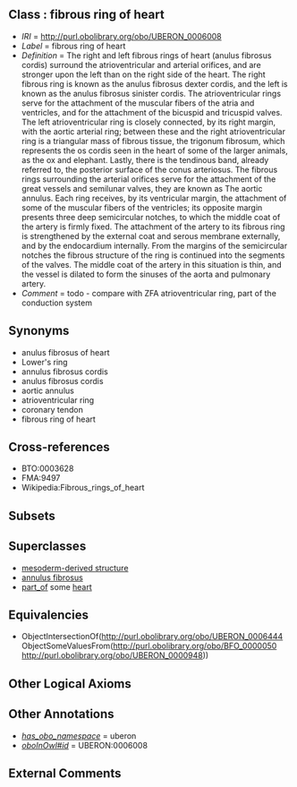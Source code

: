 
## Class : fibrous ring of heart

 * *IRI* = http://purl.obolibrary.org/obo/UBERON_0006008
 * *Label* = fibrous ring of heart
 * *Definition* = The right and left fibrous rings of heart (anulus fibrosus cordis) surround the atrioventricular and arterial orifices, and are stronger upon the left than on the right side of the heart. The right fibrous ring is known as the anulus fibrosus dexter cordis, and the left is known as the anulus fibrosus sinister cordis. The atrioventricular rings serve for the attachment of the muscular fibers of the atria and ventricles, and for the attachment of the bicuspid and tricuspid valves. The left atrioventricular ring is closely connected, by its right margin, with the aortic arterial ring; between these and the right atrioventricular ring is a triangular mass of fibrous tissue, the trigonum fibrosum, which represents the os cordis seen in the heart of some of the larger animals, as the ox and elephant. Lastly, there is the tendinous band, already referred to, the posterior surface of the conus arteriosus. The fibrous rings surrounding the arterial orifices serve for the attachment of the great vessels and semilunar valves, they are known as The aortic annulus. Each ring receives, by its ventricular margin, the attachment of some of the muscular fibers of the ventricles; its opposite margin presents three deep semicircular notches, to which the middle coat of the artery is firmly fixed. The attachment of the artery to its fibrous ring is strengthened by the external coat and serous membrane externally, and by the endocardium internally. From the margins of the semicircular notches the fibrous structure of the ring is continued into the segments of the valves. The middle coat of the artery in this situation is thin, and the vessel is dilated to form the sinuses of the aorta and pulmonary artery.
 * *Comment* = todo - compare with ZFA atrioventricular ring, part of the conduction system

## Synonyms

 * anulus fibrosus of heart
 * Lower's ring
 * annulus fibrosus cordis
 * anulus fibrosus cordis
 * aortic annulus
 * atrioventricular ring
 * coronary tendon
 * fibrous ring of heart

## Cross-references

 * BTO:0003628
 * FMA:9497
 * Wikipedia:Fibrous_rings_of_heart

## Subsets


## Superclasses

 * [mesoderm-derived structure](../../UBERON/20/UBERON_0004120.md)
 * [annulus fibrosus](../../UBERON/44/UBERON_0006444.md)
 * [part_of](../../BFO/50/BFO_0000050.md) some [heart](../../UBERON/48/UBERON_0000948.md)

## Equivalencies

 * ObjectIntersectionOf(<http://purl.obolibrary.org/obo/UBERON_0006444> ObjectSomeValuesFrom(<http://purl.obolibrary.org/obo/BFO_0000050> <http://purl.obolibrary.org/obo/UBERON_0000948>))

## Other Logical Axioms


## Other Annotations

 * *[has_obo_namespace](../../ce/oboInOwl#hasOBONamespace.md)* = uberon
 * *[oboInOwl#id](../../id/oboInOwl#id.md)* = UBERON:0006008

## External Comments

